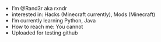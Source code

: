 -  I’m @Rand3r aka rxndr
-  interested in: Hacks (Minecraft currently), Mods (Minecraft)
-  I’m currently learning Python, Java
-  How to reach me: You cannot
-  Uploaded for testing github
